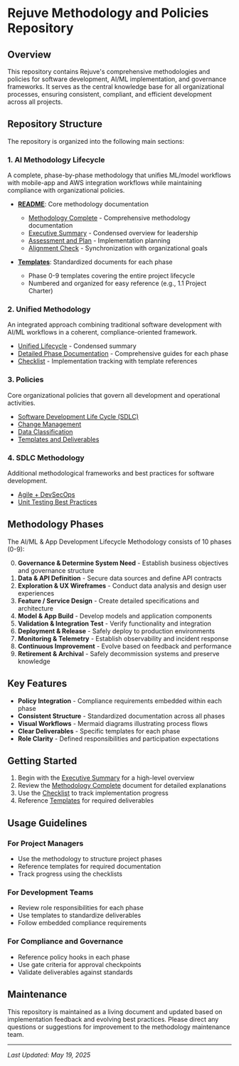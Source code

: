 # Rejuve Methodology and Policies Repository

## Overview

This repository contains Rejuve's comprehensive methodologies and policies for software development, AI/ML implementation, and governance frameworks. It serves as the central knowledge base for all organizational processes, ensuring consistent, compliant, and efficient development across all projects.

## Repository Structure

The repository is organized into the following main sections:

### 1. AI Methodology Lifecycle

A complete, phase-by-phase methodology that unifies ML/model workflows with mobile-app and AWS integration workflows while maintaining compliance with organizational policies.

- **[README](/AI%20Methodology%20Lifecycle/README/)**: Core methodology documentation
  - [Methodology Complete](/AI%20Methodology%20Lifecycle/README/Methodology%20Complete.md) - Comprehensive methodology documentation
  - [Executive Summary](/AI%20Methodology%20Lifecycle/README/AI-ML%20Lifecycle%20Executive%20Methodology%20Summary.md) - Condensed overview for leadership
  - [Assessment and Plan](/AI%20Methodology%20Lifecycle/README/Assessment%20and%20plan.md) - Implementation planning
  - [Alignment Check](/AI%20Methodology%20Lifecycle/README/Alignment%20Check%20meeting%20as%20of%20May%2C%2016th.md) - Synchronization with organizational goals

- **[Templates](/AI%20Methodology%20Lifecycle/Templates/)**: Standardized documents for each phase
  - Phase 0-9 templates covering the entire project lifecycle
  - Numbered and organized for easy reference (e.g., 1.1 Project Charter)

### 2. Unified Methodology

An integrated approach combining traditional software development with AI/ML workflows in a coherent, compliance-oriented framework.

- [Unified Lifecycle](/Unified%20Methodology/Unified%20Lifecycle.md) - Condensed summary
- [Detailed Phase Documentation](/Unified%20Methodology/) - Comprehensive guides for each phase
- [Checklist](/Unified%20Methodology/Checklist.md) - Implementation tracking with template references

### 3. Policies

Core organizational policies that govern all development and operational activities.

- [Software Development Life Cycle (SDLC)](/Policies/Software%20Development%20Life%20Cycle%20(SDLC).md)
- [Change Management](/Policies/Change%20Management.md)
- [Data Classification](/Policies/Data%20Classification.md)
- [Templates and Deliverables](/Policies/Templates%20and%20deliverables.md)

### 4. SDLC Methodology

Additional methodological frameworks and best practices for software development.

- [Agile + DevSecOps](/SLDC%20Methodology/Agile%20+%20DevSecOps%20software%20development%20life%20cycle.md)
- [Unit Testing Best Practices](/SLDC%20Methodology/Unit%20Tests%20best%20practices.md)

## Methodology Phases

The AI/ML & App Development Lifecycle Methodology consists of 10 phases (0-9):

0. **Governance & Determine System Need** - Establish business objectives and governance structure
1. **Data & API Definition** - Secure data sources and define API contracts
2. **Exploration & UX Wireframes** - Conduct data analysis and design user experiences
3. **Feature / Service Design** - Create detailed specifications and architecture
4. **Model & App Build** - Develop models and application components
5. **Validation & Integration Test** - Verify functionality and integration
6. **Deployment & Release** - Safely deploy to production environments
7. **Monitoring & Telemetry** - Establish observability and incident response
8. **Continuous Improvement** - Evolve based on feedback and performance
9. **Retirement & Archival** - Safely decommission systems and preserve knowledge

## Key Features

- **Policy Integration** - Compliance requirements embedded within each phase
- **Consistent Structure** - Standardized documentation across all phases
- **Visual Workflows** - Mermaid diagrams illustrating process flows
- **Clear Deliverables** - Specific templates for each phase
- **Role Clarity** - Defined responsibilities and participation expectations

## Getting Started

1. Begin with the [Executive Summary](/AI%20Methodology%20Lifecycle/README/AI-ML%20Lifecycle%20Executive%20Methodology%20Summary.md) for a high-level overview
2. Review the [Methodology Complete](/AI%20Methodology%20Lifecycle/README/Methodology%20Complete.md) document for detailed explanations
3. Use the [Checklist](/Unified%20Methodology/Checklist.md) to track implementation progress
4. Reference [Templates](/AI%20Methodology%20Lifecycle/Templates/) for required deliverables

## Usage Guidelines

### For Project Managers
- Use the methodology to structure project phases
- Reference templates for required documentation
- Track progress using the checklists

### For Development Teams
- Review role responsibilities for each phase
- Use templates to standardize deliverables
- Follow embedded compliance requirements

### For Compliance and Governance
- Reference policy hooks in each phase
- Use gate criteria for approval checkpoints
- Validate deliverables against standards

## Maintenance

This repository is maintained as a living document and updated based on implementation feedback and evolving best practices. Please direct any questions or suggestions for improvement to the methodology maintenance team.

---

*Last Updated: May 19, 2025*
